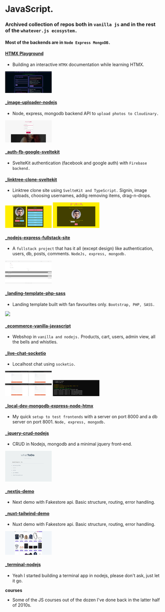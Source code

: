 # JavaScript.

### Archived collection of repos both in `vanilla js` and in the rest of the `whatever.js ecosystem.`
#### Most of the backends are in `Node Express MongoDB.`

#### <a href="https://github.com/Bembit/htmx-playground">**HTMX Playground**</a>
- Building an interactive `HTMX` documentation while learning HTMX.

<img src="/zimages/htmx.png" width="30%">

#### <a href="/_image-uploader-nodejs">**_image-uploader-nodejs**</a>
- Node, express, mongodb backend API to `upload photos to Cloudinary.`

<img src="/zimages/8.jpg" width="30%">

#### <a href="/_auth-fb-google-sveltekit">**_auth-fb-google-sveltekit**</a>
- SvelteKit authentication (facebook and google auth) with `Firebase backend.`

#### <a href="/_linktree-clone-sveltekit">**_linktree-clone-sveltekit**</a>
- Linktree clone site using `SvelteKit and TypeScript.` Signin, image uploads, choosing usernames, addig removing items, drag-n-drops.

<img src="/zimages/7.png" width="30%">
<img src="/zimages/1.png" width="30%">

#### <a href="/_nodejs-express-fullstack-site">**_nodejs-express-fullstack-site**</a>
- A `fullstack project` that has it all (except design) like authentication, users, db, posts, comments. `NodeJs, express, mongodb.`

<img src="/zimages/2.png" width="30%">

#### <a href="/_landing-template-php-sass">**_landing-template-php-sass**</a>
- Landing template built with fan favourites only. `Bootstrap, PHP, SASS.`

<img src="/zimages/4.png" width="30%">

#### <a href="/_ecommerce-vanilla-javascript">**_ecommerce-vanilla-javascript**</a>
- Webshop in `vanilla and nodejs.` Products, cart, users, admin view, all the bells and whistles.

#### <a href="/_live-chat-socketio">**_live-chat-socketio**</a>
- Localhost chat using `socketio.`

<img src="/zimages/9.png" width="30%">
<img src="/zimages/10.png" width="30%">

#### <a href="/_local-dev-mongodb-express-node-htmx">**_local-dev-mongodb-express-node-htmx**</a>
- My quick `setup to test frontends` with a server on port 8000 and a db server on port 8001. `Node, express, mongodb.`

#### <a href="/_jquery-crud-nodejs">**_jquery-crud-nodejs**</a>
- CRUD in Nodejs, mongodb and a minimal jquery front-end.

<img src="/zimages/6.png" width="30%">

#### <a href="/_nextjs-demo">**_nextjs-demo**</a>
- Next demo with Fakestore api. Basic structure, routing, error handling.

#### <a href="_nuxt-tailwind-demo">**_nuxt-tailwind-demo**</a>
- Nuxt demo with Fakestore api. Basic structure, routing, error handling.

<img src="/zimages/3.png" width="30%">

#### <a href="/_terminal-nodejs">**_terminal-nodejs**</a>
- Yeah I started building a terminal app in nodejs, please don't ask, just let it go. 

**courses**
- Some of the JS courses out of the dozen I've done back in the latter half of 2010s.
